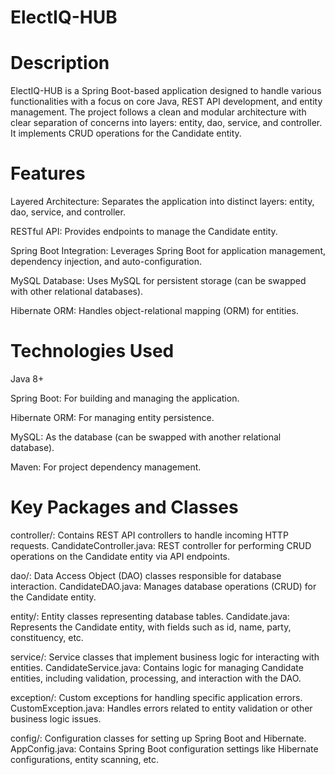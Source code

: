 # ElectIQ-HUB

# Description
ElectIQ-HUB is a Spring Boot-based application designed to handle various functionalities with a focus on core Java, REST API development, and entity management. The project follows a clean and modular architecture with clear separation of concerns into layers: entity, dao, service, and controller. It implements CRUD operations for the Candidate entity.

# Features
Layered Architecture: Separates the application into distinct layers: entity, dao, service, and controller.

RESTful API: Provides endpoints to manage the Candidate entity.

Spring Boot Integration: Leverages Spring Boot for application management, dependency injection, and auto-configuration.

MySQL Database: Uses MySQL for persistent storage (can be swapped with other relational databases).

Hibernate ORM: Handles object-relational mapping (ORM) for entities.

# Technologies Used
Java 8+

Spring Boot: For building and managing the application.

Hibernate ORM: For managing entity persistence.

MySQL: As the database (can be swapped with another relational database).

Maven: For project dependency management.

# Key Packages and Classes
controller/: Contains REST API controllers to handle incoming HTTP requests.
  CandidateController.java: REST controller for performing CRUD operations on the Candidate entity via API endpoints.

dao/: Data Access Object (DAO) classes responsible for database interaction.
  CandidateDAO.java: Manages database operations (CRUD) for the Candidate entity.

entity/: Entity classes representing database tables.
  Candidate.java: Represents the Candidate entity, with fields such as id, name, party, constituency, etc.

service/: Service classes that implement business logic for interacting with entities.
  CandidateService.java: Contains logic for managing Candidate entities, including validation, processing, and interaction with the DAO.

exception/: Custom exceptions for handling specific application errors.
  CustomException.java: Handles errors related to entity validation or other business logic issues.

config/: Configuration classes for setting up Spring Boot and Hibernate.
  AppConfig.java: Contains Spring Boot configuration settings like Hibernate configurations, entity scanning, etc.
